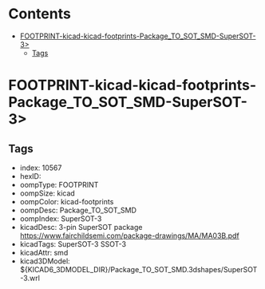 



Contents
========

* [FOOTPRINT-kicad-kicad-footprints-Package_TO_SOT_SMD-SuperSOT-3>](#footprint-kicad-kicad-footprints-package_to_sot_smd-supersot-3)
	* [Tags](#tags)

# FOOTPRINT-kicad-kicad-footprints-Package_TO_SOT_SMD-SuperSOT-3>

## Tags

- index: 10567
- hexID: 
- oompType: FOOTPRINT
- oompSize: kicad
- oompColor: kicad-footprints
- oompDesc: Package_TO_SOT_SMD
- oompIndex: SuperSOT-3
- kicadDesc: 3-pin SuperSOT package https://www.fairchildsemi.com/package-drawings/MA/MA03B.pdf
- kicadTags: SuperSOT-3 SSOT-3
- kicadAttr: smd
- kicad3DModel: ${KICAD6_3DMODEL_DIR}/Package_TO_SOT_SMD.3dshapes/SuperSOT-3.wrl
